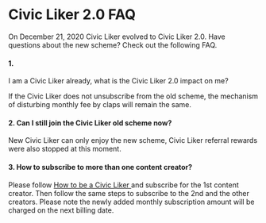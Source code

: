 # Civic Liker 2.0 FAQ

On December 21, 2020 Civic Liker evolved to Civic Liker 2.0. Have questions about the new scheme? Check out the following FAQ.

#### 1. I am a Civic Liker already, what is the Civic Liker 2.0 impact on me?

If the Civic Liker does not unsubscribe from the old scheme, the mechanism of disturbing monthly fee by claps will remain the same.

#### 2. Can I still join the Civic Liker old scheme now?

New Civic Liker can only enjoy the new scheme, Civic Liker referral rewards were also stopped at this moment.

#### 3. How to subscribe to more than one content creator?

Please follow [How to be a Civic Liker](https://docs.like.co/user-guide/civic-liker/be-a-civic-liker) and subscribe for the 1st content creator. Then follow the same steps  to subscribe to the 2nd and the other creators. Please note the newly added monthly subscription amount will be charged on the next billing date.

